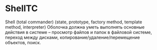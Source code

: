 # ShellTC
Shell (total commander) (state, prototype, factory method, template method, interpreter)  Оболочка должна уметь выполнять основные действия в системе – просмотр файлов и папок в файловой системе, переход между дисками, копирование/удаление/перемещение объектов, поиск.
